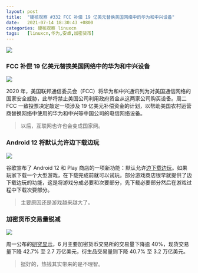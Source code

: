 ```yaml
---
layout: post
title:	"硬核观察 #332 FCC 补偿 19 亿美元替换美国网络中的华为和中兴设备"
date:	2021-07-14 18:30:43 +0800 
categories:	硬核观察 linuxcn 
tags:	[linuxcn,华为,安卓,加密货币]
---
```



![](/Asserts/Images//attachment/album/202107/14/182936q4zbhczjhahxaezh.jpg)


### FCC 补偿 19 亿美元替换美国网络中的华为和中兴设备


![](/Asserts/Images//attachment/album/202107/14/182944x87d99f29ucsg8fo.jpg)


2020 年，美国联邦通信委员会（FCC）将华为和中兴通讯列为对美国通信网络的国家安全威胁，此举将禁止美国公司利用政府资金从这两家公司购买设备。周二 FCC 一致投票决定敲定一项涉及 19 亿美元补偿资金的计划，以帮助美国农村运营商替换网络中使用的华为和中兴等中国公司的电信网络设备。



> 
> 以后，互联网也许也会变成国家网。
> 
> 
> 


### Android 12 将默认允许边下载边玩


![](/Asserts/Images//attachment/album/202107/14/183007gh8lfs9gg6eeugg5.jpg)


谷歌宣布了 Android 12 和 Play 商店的一项新功能：默认允许[边下载边玩](https://arstechnica.com/gadgets/2021/07/android-12s-play-as-you-download-scheme-will-make-games-start-twice-as-fast/)。如果玩家下载一个大型游戏，在下载完成前就可以试玩。部分游戏商店很早就提供了边下载边玩的功能，这是将游戏分成必要和次要部分，先下载必要部分然后在游戏过程中下载次要部分。



> 
> 主要原因还是游戏越来越大了。
> 
> 
> 


### 加密货币交易量锐减


![](/Asserts/Images//attachment/album/202107/14/183029yfdk2z8p8tn2bp9d.jpg)


周一公布的[研究显示](https://cn.reuters.com/article/transactions-cryptocurrency-0712-mon-idCNKBS2EJ02Y?il=0)，6 月主要加密货币交易所的交易量下降逾 40%，现货交易量下降 42.7% 至 2.7 万亿美元，衍生品交易量则下降 40.7% 至 3.2 万亿美元。



> 
> 挺好的，热钱其实带来的是不理智。
> 
> 
>

